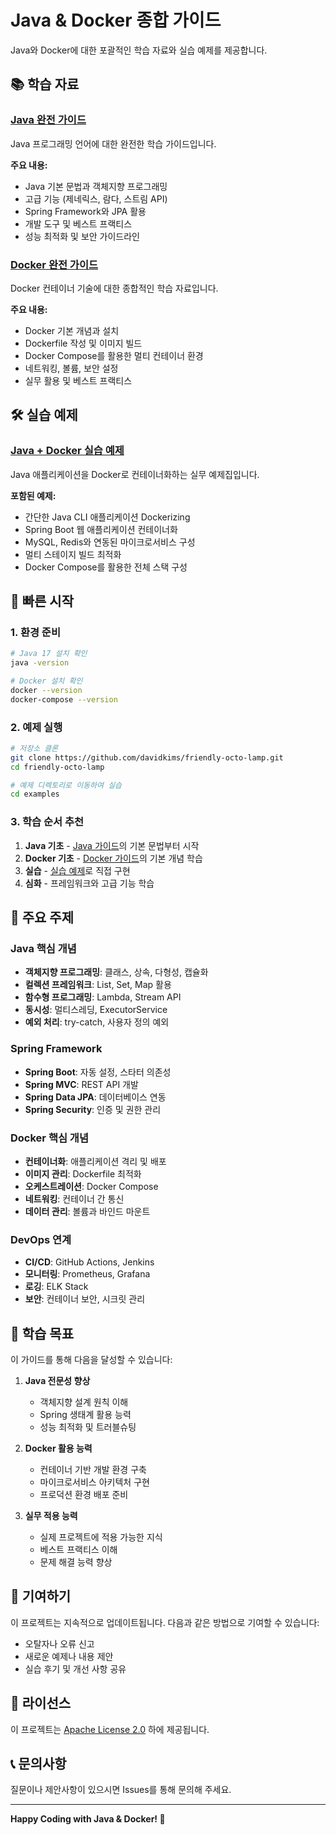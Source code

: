 # Java & Docker 종합 가이드

Java와 Docker에 대한 포괄적인 학습 자료와 실습 예제를 제공합니다.

## 📚 학습 자료

### [Java 완전 가이드](docs/java-guide.md)
Java 프로그래밍 언어에 대한 완전한 학습 가이드입니다.

**주요 내용:**
- Java 기본 문법과 객체지향 프로그래밍
- 고급 기능 (제네릭스, 람다, 스트림 API)
- Spring Framework와 JPA 활용
- 개발 도구 및 베스트 프랙티스
- 성능 최적화 및 보안 가이드라인

### [Docker 완전 가이드](docs/docker-guide.md)
Docker 컨테이너 기술에 대한 종합적인 학습 자료입니다.

**주요 내용:**
- Docker 기본 개념과 설치
- Dockerfile 작성 및 이미지 빌드
- Docker Compose를 활용한 멀티 컨테이너 환경
- 네트워킹, 볼륨, 보안 설정
- 실무 활용 및 베스트 프랙티스

## 🛠️ 실습 예제

### [Java + Docker 실습 예제](examples/java-docker-examples.md)
Java 애플리케이션을 Docker로 컨테이너화하는 실무 예제집입니다.

**포함된 예제:**
- 간단한 Java CLI 애플리케이션 Dockerizing
- Spring Boot 웹 애플리케이션 컨테이너화
- MySQL, Redis와 연동된 마이크로서비스 구성
- 멀티 스테이지 빌드 최적화
- Docker Compose를 활용한 전체 스택 구성

## 🚀 빠른 시작

### 1. 환경 준비
```bash
# Java 17 설치 확인
java -version

# Docker 설치 확인
docker --version
docker-compose --version
```

### 2. 예제 실행
```bash
# 저장소 클론
git clone https://github.com/davidkims/friendly-octo-lamp.git
cd friendly-octo-lamp

# 예제 디렉토리로 이동하여 실습
cd examples
```

### 3. 학습 순서 추천
1. **Java 기초** - [Java 가이드](docs/java-guide.md)의 기본 문법부터 시작
2. **Docker 기초** - [Docker 가이드](docs/docker-guide.md)의 기본 개념 학습
3. **실습** - [실습 예제](examples/java-docker-examples.md)로 직접 구현
4. **심화** - 프레임워크와 고급 기능 학습

## 📖 주요 주제

### Java 핵심 개념
- **객체지향 프로그래밍**: 클래스, 상속, 다형성, 캡슐화
- **컬렉션 프레임워크**: List, Set, Map 활용
- **함수형 프로그래밍**: Lambda, Stream API
- **동시성**: 멀티스레딩, ExecutorService
- **예외 처리**: try-catch, 사용자 정의 예외

### Spring Framework
- **Spring Boot**: 자동 설정, 스타터 의존성
- **Spring MVC**: REST API 개발
- **Spring Data JPA**: 데이터베이스 연동
- **Spring Security**: 인증 및 권한 관리

### Docker 핵심 개념
- **컨테이너화**: 애플리케이션 격리 및 배포
- **이미지 관리**: Dockerfile 최적화
- **오케스트레이션**: Docker Compose
- **네트워킹**: 컨테이너 간 통신
- **데이터 관리**: 볼륨과 바인드 마운트

### DevOps 연계
- **CI/CD**: GitHub Actions, Jenkins
- **모니터링**: Prometheus, Grafana
- **로깅**: ELK Stack
- **보안**: 컨테이너 보안, 시크릿 관리

## 🎯 학습 목표

이 가이드를 통해 다음을 달성할 수 있습니다:

1. **Java 전문성 향상**
   - 객체지향 설계 원칙 이해
   - Spring 생태계 활용 능력
   - 성능 최적화 및 트러블슈팅

2. **Docker 활용 능력**
   - 컨테이너 기반 개발 환경 구축
   - 마이크로서비스 아키텍처 구현
   - 프로덕션 환경 배포 준비

3. **실무 적용 능력**
   - 실제 프로젝트에 적용 가능한 지식
   - 베스트 프랙티스 이해
   - 문제 해결 능력 향상

## 🤝 기여하기

이 프로젝트는 지속적으로 업데이트됩니다. 다음과 같은 방법으로 기여할 수 있습니다:

- 오탈자나 오류 신고
- 새로운 예제나 내용 제안
- 실습 후기 및 개선 사항 공유

## 📝 라이선스

이 프로젝트는 [Apache License 2.0](LICENSE) 하에 제공됩니다.

## 📞 문의사항

질문이나 제안사항이 있으시면 Issues를 통해 문의해 주세요.

---

**Happy Coding with Java & Docker! 🎉**
